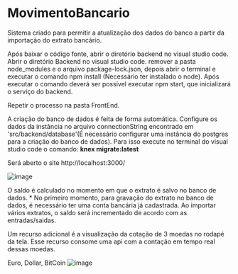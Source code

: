 # MovimentoBancario
Sistema criado para permitir a atualização dos dados do banco a partir da importação do extrato bancário.

Após baixar o código fonte, abrir o diretório backend no visual studio code.
Abrir o diretório Backend no visual studio code.
remover a pasta node_modules e o arquivo package-lock.json, depois abrir o terminal e executar o comando npm ínstall (Necessário ter instalado o node).
Após executar o comando deverá ser possível executar npm start, que inicializará o serviço do backend.

Repetir o processo na pasta FrontEnd.

A criação do banco de dados é feita de forma automática. Configure os dados da instância no arquivo connectionString encontrado em 'src/backend/database'(É necessário configurar uma instância do postgres para a criação do banco de dados).
Para isso execute no terminal do visual studio code o comando: **knex migrate:latest**

Será aberto o site http://localhost:3000/

![image](https://user-images.githubusercontent.com/39346584/110536446-3db22400-8100-11eb-9e97-8274a1317533.png)

O saldo é calculado no momento em que o extrato é salvo no banco de dados. * No primeiro momento, para gravação do extrato no banco de dados, é necessário ter uma conta bancária já cadastrada.
Ao importar vários extratos, o saldo será incrementado de acordo com as entradas/saidas.

Um recurso adicional é a visualização da cotação de 3 moedas no rodapé da tela. Esse recurso consome uma api com a contação em tempo real dessas moedas.

Euro, Dollar, BitCoin
![image](https://user-images.githubusercontent.com/39346584/110537781-e614b800-8101-11eb-96a4-d06db6524e25.png)
